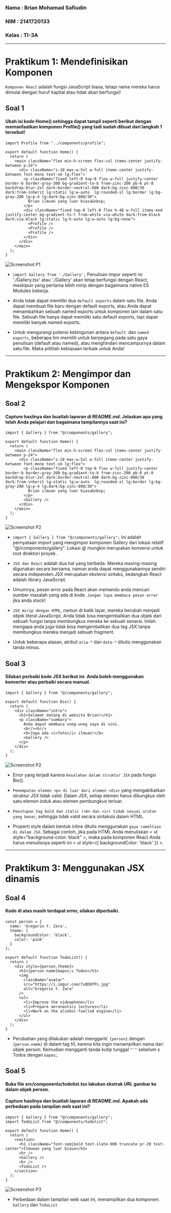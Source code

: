 ### Nama : Brian Mohamad Safiudin
### NIM : 2141720133
### Kelas : TI-3A
---

# Praktikum 1: Mendefinisikan Komponen

`Komponen React` adalah fungsi JavaScript biasa, tetapi nama mereka harus dimulai dengan huruf kapital atau tidak akan berfungsi!

## Soal 1
#### Ubah isi kode Home() sehingga dapat tampil seperti berikut dengan memanfaatkan komponen Profile() yang tadi sudah dibuat dari langkah 1 tersebut!

```tsx
import Profile from "../components/profile";

export default function Home() {
  return (
    <main className="flex min-h-screen flex-col items-center justify-between p-24">
      <div className="z-10 max-w-5xl w-full items-center justify-between font-mono text-sm lg:flex">
        <p className="fixed left-0 top-0 flex w-full justify-center border-b border-gray-300 bg-gradient-to-b from-zinc-200 pb-6 pt-8 backdrop-blur-2xl dark:border-neutral-800 dark:bg-zinc-800/30 dark:from-inherit lg:static lg:w-auto  lg:rounded-xl lg:border lg:bg-gray-200 lg:p-4 lg:dark:bg-zinc-800/30">
          Brian ilmuan yang luar biasa&nbsp;
        </p> 
        <div className="fixed top-0 left-0 flex h-48 w-full items-end justify-center bg-gradient-to-t from-white via-white dark:from-black dark:via-black lg:static lg:h-auto lg:w-auto lg:bg-none">
          <Profile />
          <Profile />
          <Profile />
        </div>
      </div>
    </main>
  );
}
```
![Screenshot P1](assets-report/praktikum1soal1.jpg)

- `import Gallery from './Gallery';` Penulisan impor seperti ini './Gallery.tsx' atau './Gallery' akan tetap berfungsi dengan React, meskipun yang pertama lebih mirip dengan bagaimana native ES Modules bekerja.

- Anda tidak dapat memiliki dua `default exports` dalam satu file. Anda dapat membuat file baru dengan default exports, atau Anda dapat menambahkan sebuah named exports untuk komponen lain dalam satu file. Sebuah file hanya dapat memiliki satu default exports, tapi dapat memiliki banyak named exports.

- Untuk mengurangi potensi kebingunan antara `default `dan `named exports`, beberapa tim memilih untuk berpegang pada satu gaya penulisan (default atau named), atau menghindari mencampurnya dalam satu file. Maka pilihlah kebiasaan terbaik untuk Anda!

---

# Praktikum 2: Mengimpor dan Mengekspor Komponen

## Soal 2
#### Capture hasilnya dan buatlah laporan di README.md. Jelaskan apa yang telah Anda pelajari dan bagaimana tampilannya saat ini?

```tsx
import { Gallery } from "@/components/gallery";

export default function Home() {
  return (
    <main className="flex min-h-screen flex-col items-center justify-between p-24">
      <div className="z-10 max-w-5xl w-full items-center justify-between font-mono text-sm lg:flex">
        <p className="fixed left-0 top-0 flex w-full justify-center border-b border-gray-300 bg-gradient-to-b from-zinc-200 pb-6 pt-8 backdrop-blur-2xl dark:border-neutral-800 dark:bg-zinc-800/30 dark:from-inherit lg:static lg:w-auto  lg:rounded-xl lg:border lg:bg-gray-200 lg:p-4 lg:dark:bg-zinc-800/30">
          Brian ilmuan yang luar biasa&nbsp;
        </p> 
        <Gallery />
      </div>
    </main>
  );
}
```
![Screenshot P2](assets-report/praktikum2soal2.jpg)

- `import { Gallery } from "@/components/gallery";` Ini adalah pernyataan import yang mengimpor komponen Gallery dari lokasi relatif "@/components/gallery". Lokasi @ mungkin merupakan konvensi untuk root direktori proyek.

- `JSX dan React` adalah dua hal yang berbeda. Mereka masing-masing digunakan secara bersama, namun anda dapat menggunakannya sendiri secara independen.JSX merupakan ekstensi sintaks, sedangkan React adalah library JavaScript.

- Umumnya, pesan error pada React akan memandu anda mencari sumber masalah yang ada di kode. `Jangan lupa membaca pesan error` jika anda stuck!

- `JSX mirip dengan HTML`, namun di balik layar, mereka berubah menjadi objek literal JavaScript. Anda tidak bisa mengembalikan dua objek dari sebuah fungsi tanpa membungkus mereka ke sebuah senarai. Inilah mengapa anda juga tidak bisa mengembalikan dua tag JSX tanpa membungkus mereka menjadi sebuah fragment.

- Untuk beberapa alasan, atribut `aria-*` dan `data-*` ditulis menggunakan tanda minus.

## Soal 3
#### Silakan perbaiki kode JSX berikut ini. Anda boleh menggunakan konverter atau perbaiki secara manual.

```tsx
import { Gallery } from "@/components/gallery";

export default function Bio() {
  return (
    <div className="intro">
      <h1>Selamat datang di website Brian!</h1>
      <p className="summary">
        Anda dapat membaca uneg-uneg saya di sini.
        <br/><br/>
        <b>Juga ada <i>foto</i> ilmuan!</b>
        <Gallery />
      </p>
    </div>
  );
}
```
![Screenshot P2](assets-report/praktikum2soal3.jpg)

- Error yang terjadi karena `kesalahan dalam struktur JSX` pada fungsi Bio().
- `Penempatan elemen <p> di luar dari elemen <div>` yang mengakibatkan struktur JSX tidak valid. Dalam JSX, setiap elemen harus dibungkus oleh satu elemen induk atau elemen pembungkus terluar.
- `Penutupan tag bold dan italic (<b> dan <i>) tidak sesuai urutan yang benar`, sehingga tidak valid secara sintaksis dalam HTML.

- Properti style dalam bentuk inline ditulis menggunakan `gaya camelCase di dalam JSX`. Sebagai contoh, jika pada HTML Anda menuliskan < ul style="background-color: black" >, maka pada komponen React Anda harus menulisnya seperti ini < ul style={{ backgroundColor: 'black' }} >.

---

# Praktikum 3: Menggunakan JSX dinamis

## Soal 4
#### Kode di atas masih terdapat error, silakan diperbaiki.

```tsx
const person = {
  name: 'Gregorio Y. Zara',
  theme: {
    backgroundColor: 'black',
    color: 'pink'
  }
};

export default function TodoList() {
  return (
    <div style={person.theme}>
      <h1>{person.name}&apos;s Todos</h1>
      <img
        className="avatar"
        src="https://i.imgur.com/7vQD0fPs.jpg"
        alt="Gregorio Y. Zara"
      />
      <ul>
        <li>Improve the videophone</li>
        <li>Prepare aeronautics lectures</li>
        <li>Work on the alcohol-fuelled engine</li>
      </ul>
    </div>
  );
}
```
- Perubahan yang dilakukan adalah mengganti` {person}` dengan `{person.name}` di dalam tag h1, karena kita ingin menampilkan nama dari objek person. Kemudian mengganti tanda kutip tunggal `"'"` sebelum s Todos dengan `&apos`;.

## Soal 5
#### Buka file src/components/todolist.tsx lakukan ekstrak URL gambar ke dalam objek person.
#### Capture hasilnya dan buatlah laporan di README.md. Apakah ada perbedaan pada tampilan web saat ini?

```tsx
import { Gallery } from "@/components/gallery";
import TodoList from "@/components/todolist";

export default function Home() {
  return (
    <section>
      <h1 className="font-semibold text-slate-900 truncate pr-20 text-center">Ilmuwan yang luar biasa</h1>
      <hr />
      <Gallery />
      <hr />
      <TodoList />
    </section>
  );
}
```
![Screenshot P3](assets-report/praktikum3soal5.jpg)

- Perbedaan dalam tampilan web saat ini, menampilkan dua komponen: `Gallery` dan `TodoList`
